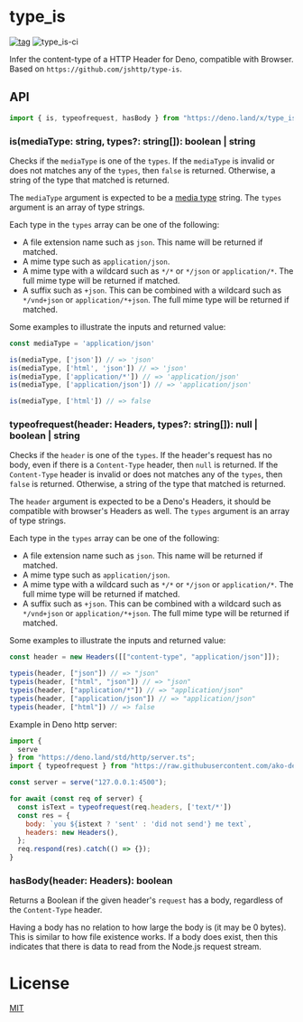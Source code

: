 # type_is

[![tag](https://img.shields.io/github/tag/ako-deno/type_is.svg)](https://github.com/ako-deno/type_is/tags)
![type_is-ci](https://github.com/ako-deno/type_is/workflows/type_is-ci/badge.svg)

Infer the content-type of a HTTP Header for Deno, compatible with Browser. Based on `https://github.com/jshttp/type-is`.

## API

```js
import { is, typeofrequest, hasBody } from "https://deno.land/x/type_is/mod.ts";

```

### is(mediaType: string, types?: string[]): boolean | string

Checks if the `mediaType` is one of the `types`. If the `mediaType` is invalid
or does not matches any of the `types`, then `false` is returned. Otherwise, a
string of the type that matched is returned.

The `mediaType` argument is expected to be a
[media type](https://tools.ietf.org/html/rfc6838) string. The `types` argument
is an array of type strings.

Each type in the `types` array can be one of the following:

- A file extension name such as `json`. This name will be returned if matched.
- A mime type such as `application/json`.
- A mime type with a wildcard such as `*/*` or `*/json` or `application/*`.
  The full mime type will be returned if matched.
- A suffix such as `+json`. This can be combined with a wildcard such as
  `*/vnd+json` or `application/*+json`. The full mime type will be returned
  if matched.

Some examples to illustrate the inputs and returned value:

```js
const mediaType = 'application/json'

is(mediaType, ['json']) // => 'json'
is(mediaType, ['html', 'json']) // => 'json'
is(mediaType, ['application/*']) // => 'application/json'
is(mediaType, ['application/json']) // => 'application/json'

is(mediaType, ['html']) // => false
```

### typeofrequest(header: Headers, types?: string[]): null | boolean | string

Checks if the `header` is one of the `types`. If the header's request has no body,
even if there is a `Content-Type` header, then `null` is returned. If the
`Content-Type` header is invalid or does not matches any of the `types`, then
`false` is returned. Otherwise, a string of the type that matched is returned.

The `header` argument is expected to be a Deno's Headers, it should be compatible with browser's Headers as well. The `types` argument is an array of type strings.

Each type in the `types` array can be one of the following:

- A file extension name such as `json`. This name will be returned if matched.
- A mime type such as `application/json`.
- A mime type with a wildcard such as `*/*` or `*/json` or `application/*`.
  The full mime type will be returned if matched.
- A suffix such as `+json`. This can be combined with a wildcard such as
  `*/vnd+json` or `application/*+json`. The full mime type will be returned
  if matched.

Some examples to illustrate the inputs and returned value:

```js
const header = new Headers([["content-type", "application/json"]]);

typeis(header, ["json"]) // => "json"
typeis(header, ["html", "json"]) // => "json"
typeis(header, ["application/*"]) // => "application/json"
typeis(header, ["application/json"]) // => "application/json"
typeis(header, ["html"]) // => false
```

Example in Deno http server:

```js
import {
  serve
} from "https://deno.land/std/http/server.ts";
import { typeofrequest } from "https://raw.githubusercontent.com/ako-deno/type_is/master/mod.ts";

const server = serve("127.0.0.1:4500");

for await (const req of server) {
  const isText = typeofrequest(req.headers, ['text/*'])
  const res = {
    body: `you ${istext ? 'sent' : 'did not send'} me text`,
    headers: new Headers(),
  };
  req.respond(res).catch(() => {});
}
```

### hasBody(header: Headers): boolean

Returns a Boolean if the given header's `request` has a body, regardless of the
`Content-Type` header.

Having a body has no relation to how large the body is (it may be 0 bytes).
This is similar to how file existence works. If a body does exist, then this
indicates that there is data to read from the Node.js request stream.

# License

[MIT](./LICENSE)
